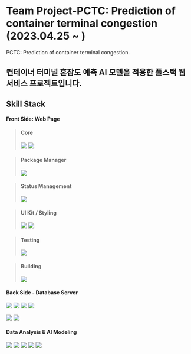 # Team Project-PCTC: Prediction of container terminal congestion (2023.04.25 ~ )
PCTC: Prediction of container terminal congestion.

## 컨테이너 터미널 혼잡도 예측 AI 모델을 적용한 풀스택 웹서비스 프로젝트입니다.


## Skill Stack
  #### Front Side: Web Page

> #### Core  
> <img src="https://img.shields.io/badge/-Next.JS 13.4.2-000000?logo=next.js&logoColor=white">  <img src="https://img.shields.io/badge/-TypeScript 5.0.4-3178C6?logo=typescript&logoColor=white">

> #### Package Manager  
> <img src="https://img.shields.io/badge/-Yarn-2C8EBB?logo=yarn&logoColor=white">

> #### Status Management  
> <img src="https://img.shields.io/badge/-Redux Toolkit-764ABC?logo=redux&logoColor=white">

> #### UI Kit / Styling  
> <img src="https://img.shields.io/badge/-Tailwind 3.3.2-06B6D4?logo=tailwindcss&logoColor=white">  <img src="https://img.shields.io/badge/-React Icons-61DAFB?logo=react&logoColor=white">

> #### Testing  
> <img src="https://img.shields.io/badge/-Jest-C21325?logo=jest&logoColor=white">

> #### Building  
> <img src="https://img.shields.io/badge/-Webpack-8DD6F9?logo=webpack&logoColor=white">


  #### Back Side - Database Server
  <img src="https://img.shields.io/badge/-Spring Boot 3.0.5-6DB33F?logo=spring boot&logoColor=white">  <img src="https://img.shields.io/badge/-JDK 17-FF2222?logo=openjdk&logoColor=white">  <img src="https://img.shields.io/badge/-STS 4.18.0-6DB33F?logo=spring&logoColor=white">  <img src="https://img.shields.io/badge/gradle-02303A?logo=gradle">
  
  <img src="https://img.shields.io/badge/-H2-4479A1?logo=h2&logoColor=white"> <img src="https://img.shields.io/badge/-MySQL-4479A1?logo=mysql&logoColor=white">
  
  #### Data Analysis & AI Modeling
  <img src="https://img.shields.io/badge/-Python 3.10.11-3776AB?logo=python&logoColor=white">   <img src="https://img.shields.io/badge/-Flask 2.3.2-000000?logo=flask&logoColor=white">   <img src="https://img.shields.io/badge/-TensorFlow-FF6F00?logo=tensorflow&logoColor=white">   <img src="https://img.shields.io/badge/-Scikit learn-F7931E?logo=scikitlearn&logoColor=white">   <img src="https://img.shields.io/badge/-VS Code 1.78.0-007ACC?logo=visual studio code&logoColor=white">
